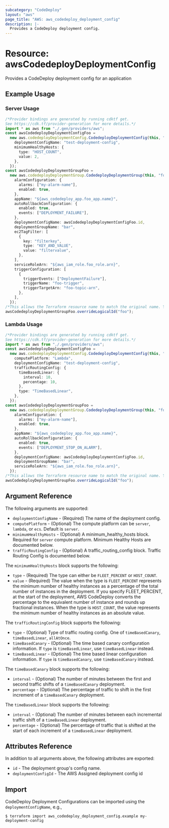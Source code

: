 ```yaml
---
subcategory: "CodeDeploy"
layout: "aws"
page_title: "AWS: aws_codedeploy_deployment_config"
description: |-
  Provides a CodeDeploy deployment config.
---
```


# Resource: awsCodedeployDeploymentConfig

Provides a CodeDeploy deployment config for an application

## Example Usage

### Server Usage

```typescript
/*Provider bindings are generated by running cdktf get.
See https://cdk.tf/provider-generation for more details.*/
import * as aws from "./.gen/providers/aws";
const awsCodedeployDeploymentConfigFoo =
  new aws.codedeployDeploymentConfig.CodedeployDeploymentConfig(this, "foo", {
    deploymentConfigName: "test-deployment-config",
    minimumHealthyHosts: {
      type: "HOST_COUNT",
      value: 2,
    },
  });
const awsCodedeployDeploymentGroupFoo =
  new aws.codedeployDeploymentGroup.CodedeployDeploymentGroup(this, "foo_1", {
    alarmConfiguration: {
      alarms: ["my-alarm-name"],
      enabled: true,
    },
    appName: "${aws_codedeploy_app.foo_app.name}",
    autoRollbackConfiguration: {
      enabled: true,
      events: ["DEPLOYMENT_FAILURE"],
    },
    deploymentConfigName: awsCodedeployDeploymentConfigFoo.id,
    deploymentGroupName: "bar",
    ec2TagFilter: [
      {
        key: "filterkey",
        type: "KEY_AND_VALUE",
        value: "filtervalue",
      },
    ],
    serviceRoleArn: "${aws_iam_role.foo_role.arn}",
    triggerConfiguration: [
      {
        triggerEvents: ["DeploymentFailure"],
        triggerName: "foo-trigger",
        triggerTargetArn: "foo-topic-arn",
      },
    ],
  });
/*This allows the Terraform resource name to match the original name. You can remove the call if you don't need them to match.*/
awsCodedeployDeploymentGroupFoo.overrideLogicalId("foo");

```

### Lambda Usage

```typescript
/*Provider bindings are generated by running cdktf get.
See https://cdk.tf/provider-generation for more details.*/
import * as aws from "./.gen/providers/aws";
const awsCodedeployDeploymentConfigFoo =
  new aws.codedeployDeploymentConfig.CodedeployDeploymentConfig(this, "foo", {
    computePlatform: "Lambda",
    deploymentConfigName: "test-deployment-config",
    trafficRoutingConfig: {
      timeBasedLinear: {
        interval: 10,
        percentage: 10,
      },
      type: "TimeBasedLinear",
    },
  });
const awsCodedeployDeploymentGroupFoo =
  new aws.codedeployDeploymentGroup.CodedeployDeploymentGroup(this, "foo_1", {
    alarmConfiguration: {
      alarms: ["my-alarm-name"],
      enabled: true,
    },
    appName: "${aws_codedeploy_app.foo_app.name}",
    autoRollbackConfiguration: {
      enabled: true,
      events: ["DEPLOYMENT_STOP_ON_ALARM"],
    },
    deploymentConfigName: awsCodedeployDeploymentConfigFoo.id,
    deploymentGroupName: "bar",
    serviceRoleArn: "${aws_iam_role.foo_role.arn}",
  });
/*This allows the Terraform resource name to match the original name. You can remove the call if you don't need them to match.*/
awsCodedeployDeploymentGroupFoo.overrideLogicalId("foo");

```

## Argument Reference

The following arguments are supported:

* `deploymentConfigName` - (Required) The name of the deployment config.
* `computePlatform` - (Optional) The compute platform can be `server`, `lambda`, or `ecs`. Default is `server`.
* `minimumHealthyHosts` - (Optional) A minimum\_healthy\_hosts block. Required for `server` compute platform. Minimum Healthy Hosts are documented below.
* `trafficRoutingConfig` - (Optional) A traffic\_routing\_config block. Traffic Routing Config is documented below.

The `minimumHealthyHosts` block supports the following:

* `type` - (Required) The type can either be `FLEET_PERCENT` or `HOST_COUNT`.
* `value` - (Required) The value when the type is `FLEET_PERCENT` represents the minimum number of healthy instances as
  a percentage of the total number of instances in the deployment. If you specify FLEET\_PERCENT, at the start of the
  deployment, AWS CodeDeploy converts the percentage to the equivalent number of instance and rounds up fractional instances.
  When the type is `HOST_COUNT`, the value represents the minimum number of healthy instances as an absolute value.

The `trafficRoutingConfig` block supports the following:

* `type` - (Optional) Type of traffic routing config. One of `timeBasedCanary`, `timeBasedLinear`, `allAtOnce`.
* `timeBasedCanary` - (Optional) The time based canary configuration information. If `type` is `timeBasedLinear`, use `timeBasedLinear` instead.
* `timeBasedLinear` - (Optional) The time based linear configuration information. If `type` is `timeBasedCanary`, use `timeBasedCanary` instead.

The `timeBasedCanary` block supports the following:

* `interval` - (Optional) The number of minutes between the first and second traffic shifts of a `timeBasedCanary` deployment.
* `percentage` - (Optional) The percentage of traffic to shift in the first increment of a `timeBasedCanary` deployment.

The `timeBasedLinear` block supports the following:

* `interval` - (Optional) The number of minutes between each incremental traffic shift of a `timeBasedLinear` deployment.
* `percentage` - (Optional) The percentage of traffic that is shifted at the start of each increment of a `timeBasedLinear` deployment.

## Attributes Reference

In addition to all arguments above, the following attributes are exported:

* `id` - The deployment group's config name.
* `deploymentConfigId` - The AWS Assigned deployment config id

## Import

CodeDeploy Deployment Configurations can be imported using the `deploymentConfigName`, e.g.,

```console
$ terraform import aws_codedeploy_deployment_config.example my-deployment-config
```

